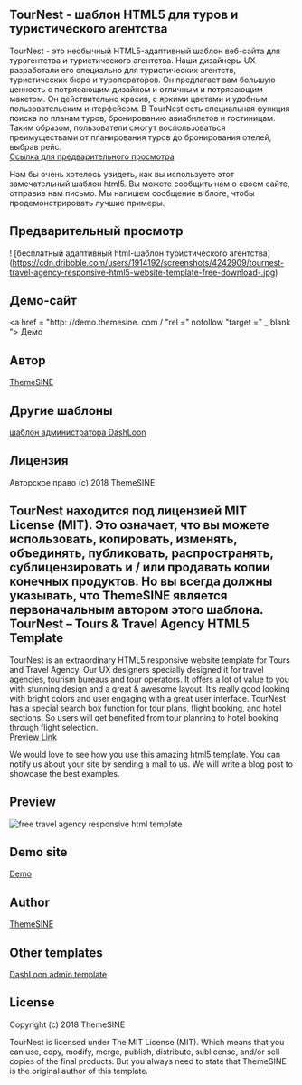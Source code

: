 TourNest - шаблон HTML5 для туров и туристического агентства
-------------------------------------------------
TourNest - это необычный HTML5-адаптивный шаблон веб-сайта для турагентства и туристического агентства. Наши дизайнеры UX разработали его специально для туристических агентств, туристических бюро и туроператоров.
Он предлагает вам большую ценность с потрясающим дизайном и отличным и потрясающим макетом. Он действительно красив, с яркими цветами и удобным пользовательским интерфейсом.
В TourNest есть специальная функция поиска по планам туров, бронированию авиабилетов и гостиницам.
Таким образом, пользователи смогут воспользоваться преимуществами от планирования туров до бронирования отелей, выбрав рейс. <br>
<a href="https://www.themesine.com/downloads/tournest-tours-travel-agency-html5-template/" target="_blank"> Ссылка для предварительного просмотра </a>

Нам бы очень хотелось увидеть, как вы используете этот замечательный шаблон html5. Вы можете сообщить нам о своем сайте, отправив нам письмо.
Мы напишем сообщение в блоге, чтобы продемонстрировать лучшие примеры.

Предварительный просмотр
--------
! [бесплатный адаптивный html-шаблон туристического агентства] (https://cdn.dribbble.com/users/1914192/screenshots/4242909/tournest-travel-agency-responsive-html5-website-template-free-download-.jpg)

Демо-сайт
---------
<a href = "http: //demo.themesine.
com / "rel =" nofollow "target =" _ blank "> Демо </a>

Автор
-------
<a href="https://www.themesine.com" target="_blank"> ThemeSINE </a>

Другие шаблоны
---------------
<a href="https://www.themesine.com/downloads/dashloon-bootstrap-admin-dashboard/" rel="nofollow" target="_blank"> шаблон администратора DashLoon </a>

Лицензия
--------
Авторское право (c) 2018 ThemeSINE

TourNest находится под лицензией MIT License (MIT). Это означает, что вы можете использовать, копировать, изменять, объединять, публиковать, распространять, сублицензировать и / или продавать копии конечных продуктов. Но вы всегда должны указывать, что ThemeSINE является первоначальным автором этого шаблона.
TourNest – Tours & Travel Agency HTML5 Template
-------------------------------------------------
TourNest is an extraordinary HTML5 responsive website template for Tours and Travel Agency. Our UX designers specially designed it for travel agencies, tourism bureaus and tour operators. It offers a lot of value to you with stunning design and a great & awesome layout. It’s really good looking with bright colors and user engaging with a great user interface.
TourNest has a special search box function for tour plans, flight booking, and hotel sections. So users will get benefited from tour planning to hotel booking through flight selection.<br>
<a href="https://www.themesine.com/downloads/tournest-tours-travel-agency-html5-template/" target="_blank">Preview Link</a>

We would love to see how you use this amazing html5 template. You can notify us about your site by sending a mail to us. We will write a blog post to showcase the best examples.

Preview
--------
![free travel agency responsive html template](https://cdn.dribbble.com/users/1914192/screenshots/4242909/tournest-travel-agency-responsive-html5-website-template-free-download-.jpg)

Demo site
---------
<a href="http://demo.themesine.com/" rel="nofollow" target="_blank">Demo</a> 

Author
-------
<a href="https://www.themesine.com" target="_blank">ThemeSINE</a>

Other templates
---------------
<a href="https://www.themesine.com/downloads/dashloon-bootstrap-admin-dashboard/" rel="nofollow" target="_blank">DashLoon admin template</a>

License
--------
Copyright (c) 2018 ThemeSINE

TourNest is licensed under The MIT License (MIT). Which means that you can use, copy, modify, merge, publish, distribute, sublicense, and/or sell copies of the final products. But you always need to state that ThemeSINE is the original author of this template.
